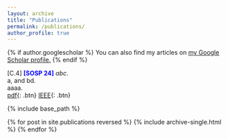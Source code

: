 ```yaml
---
layout: archive
title: "Publications"
permalink: /publications/
author_profile: true
---
```


{% if author.googlescholar %}
  You can also find my articles on <u><a href="{{author.googlescholar}}">my Google Scholar profile</a>.</u>
{% endif %}

[C.4] <span style="color:blue">**[SOSP 24]**</span> *abc*.  
a, and bd.  
aaaa.  
[pdf](www.baidu.com){: .btn} [IEEE](www.baidu.com){: .btn}


{% include base_path %}

{% for post in site.publications reversed %}
  {% include archive-single.html %}
{% endfor %}
